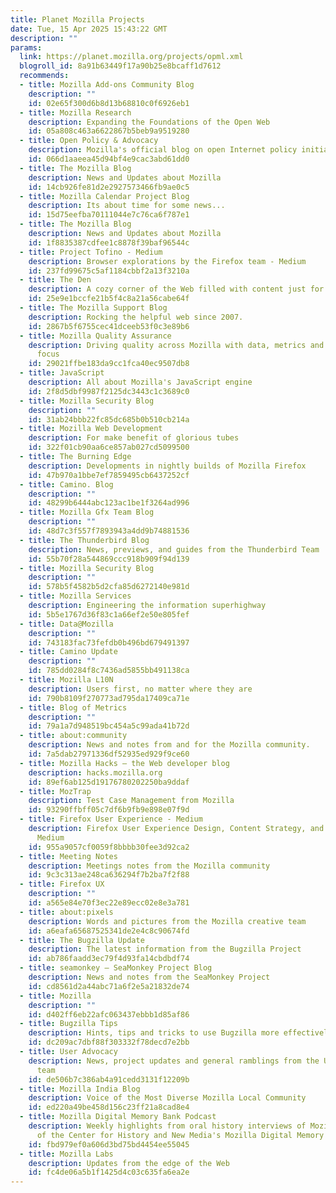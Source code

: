 ```yaml
---
title: Planet Mozilla Projects
date: Tue, 15 Apr 2025 15:43:22 GMT
description: ""
params:
  link: https://planet.mozilla.org/projects/opml.xml
  blogroll_id: 8a91b63449f17a90b25e8bcaff1d7612
  recommends:
  - title: Mozilla Add-ons Community Blog
    description: ""
    id: 02e65f300d6b8d13b68810c0f6926eb1
  - title: Mozilla Research
    description: Expanding the Foundations of the Open Web
    id: 05a808c463a6622867b5beb9a9519280
  - title: Open Policy & Advocacy
    description: Mozilla's official blog on open Internet policy initiatives and developments
    id: 066d1aaeea45d94bf4e9cac3abd61dd0
  - title: The Mozilla Blog
    description: News and Updates about Mozilla
    id: 14cb926fe81d2e2927573466fb9ae0c5
  - title: Mozilla Calendar Project Blog
    description: Its about time for some news...
    id: 15d75eefba70111044e7c76ca6f787e1
  - title: The Mozilla Blog
    description: News and Updates about Mozilla
    id: 1f8835387cdfee1c8878f39baf96544c
  - title: Project Tofino - Medium
    description: Browser explorations by the Firefox team - Medium
    id: 237fd99675c5af1184cbbf2a13f3210a
  - title: The Den
    description: A cozy corner of the Web filled with content just for you.
    id: 25e9e1bccfe21b5f4c8a21a56cabe64f
  - title: The Mozilla Support Blog
    description: Rocking the helpful web since 2007.
    id: 2867b5f6755cec41dceeb53f0c3e89b6
  - title: Mozilla Quality Assurance
    description: Driving quality across Mozilla with data, metrics and a strong community
      focus
    id: 29021ffbe183da9cc1fca40ec9507db8
  - title: JavaScript
    description: All about Mozilla's JavaScript engine
    id: 2f8d5dbf9987f2125dc3443c1c3689c0
  - title: Mozilla Security Blog
    description: ""
    id: 31ab24bbb22fc85dc685b0b510cb214a
  - title: Mozilla Web Development
    description: For make benefit of glorious tubes
    id: 322f01cb90aa6ce857ab027cd5099500
  - title: The Burning Edge
    description: Developments in nightly builds of Mozilla Firefox
    id: 47b970a1bbe7ef7859495cb6437252cf
  - title: Camino. Blog
    description: ""
    id: 48299b6444abc123ac1be1f3264ad996
  - title: Mozilla Gfx Team Blog
    description: ""
    id: 48d7c3f557f7893943a4dd9b74881536
  - title: The Thunderbird Blog
    description: News, previews, and guides from the Thunderbird Team
    id: 55b70f28a544869ccc918b909f94d139
  - title: Mozilla Security Blog
    description: ""
    id: 578b5f4582b5d2cfa85d6272140e981d
  - title: Mozilla Services
    description: Engineering the information superhighway
    id: 5b5e1767d36f83c1a66ef2e50e805fef
  - title: Data@Mozilla
    description: ""
    id: 743183fac73fefdb0b496bd679491397
  - title: Camino Update
    description: ""
    id: 785dd0284f8c7436ad5855bb491138ca
  - title: Mozilla L10N
    description: Users first, no matter where they are
    id: 790b8109f270773ad795da17409ca71e
  - title: Blog of Metrics
    description: ""
    id: 79a1a7d948519bc454a5c99ada41b72d
  - title: about:community
    description: News and notes from and for the Mozilla community.
    id: 7a5dab27971336df52935ed929f9ce60
  - title: Mozilla Hacks – the Web developer blog
    description: hacks.mozilla.org
    id: 89ef6ab125d19176780202250ba9ddaf
  - title: MozTrap
    description: Test Case Management from Mozilla
    id: 93290ffbff05c7df6b9fb9e898e07f9d
  - title: Firefox User Experience - Medium
    description: Firefox User Experience Design, Content Strategy, and Research -
      Medium
    id: 955a9057cf0059f8bbbb30fee3d92ca2
  - title: Meeting Notes
    description: Meetings notes from the Mozilla community
    id: 9c3c313ae248ca636294f7b2ba7f2f88
  - title: Firefox UX
    description: ""
    id: a565e84e70f3ec22e89ecc02e8e3a781
  - title: about:pixels
    description: Words and pictures from the Mozilla creative team
    id: a6eafa65687525341de2e4c8c90674fd
  - title: The Bugzilla Update
    description: The latest information from the Bugzilla Project
    id: ab786faadd3ec79f4d93fa14cbdbdf74
  - title: seamonkey – SeaMonkey Project Blog
    description: News and notes from the SeaMonkey Project
    id: cd8561d2a44abc71a6f2e5a21832de74
  - title: Mozilla
    description: ""
    id: d402ff6eb22afc063437ebbb1d85af86
  - title: Bugzilla Tips
    description: Hints, tips and tricks to use Bugzilla more effectively
    id: dc209ac7dbf88f303332f78decd7e2bb
  - title: User Advocacy
    description: News, project updates and general ramblings from the User Advocacy
      team
    id: de506b7c386ab4a91cedd3131f12209b
  - title: Mozilla India Blog
    description: Voice of the Most Diverse Mozilla Local Community
    id: ed220a49be458d156c23ff21a8cad8e4
  - title: Mozilla Digital Memory Bank Podcast
    description: Weekly highlights from oral history interviews of Mozillans as part
      of the Center for History and New Media's Mozilla Digital Memory Bank.
    id: fbd979ef0a606d3bd75bd4454ee55045
  - title: Mozilla Labs
    description: Updates from the edge of the Web
    id: fc4de06a5b1f1425d4c03c635fa6ea2e
---
```

